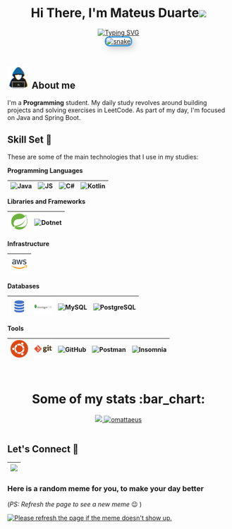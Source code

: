 <h1 align="center"><b>Hi There, I'm Mateus Duarte</b><img src="https://media.giphy.com/media/hvRJCLFzcasrR4ia7z/giphy.gif" width="35"></h1>
<div align="center">
  <a href="https://git.io/typing-svg"><img src="https://readme-typing-svg.demolab.com?font=Fira+Code&pause=1000&center=true&vCenter=true&random=false&width=435&lines=Magic.+Do+not+touch." alt="Typing SVG" /></a>
</div>


<!--- snake -->
<div align="center">
  <a href="https://1999azzar.github.io/1999AZZAR/">
    <img src="/resources/grid-snake.svg" alt="snake" style="border: 3px solid #3498db; border-radius: 10px; box-shadow: 5px 5px 15px rgba(0, 0, 0, 0.2);">
  </a>
</div>
<br>

## <picture><img src = "https://github.com/0xAbdulKhalid/0xAbdulKhalid/raw/main/assets/mdImages/about_me.gif" width = 50px></picture> **About me**

I'm a **Programming** student. My daily study revolves around building projects and solving exercises in LeetCode. As part of my day, I'm focused on Java and Spring Boot.

## Skill Set :muscle:

These are some of the main technologies that I use in my studies:

**Programming Languages**

<img title="Java" alt="Java" width="40px" src="https://cdn.jsdelivr.net/gh/devicons/devicon@latest/icons/java/java-original-wordmark.svg" />|<img alt="JS" title="JavaScript" width="40px" src="https://cdn.jsdelivr.net/gh/devicons/devicon@latest/icons/javascript/javascript-original.svg">|<img title="C#" alt="C#" width="40px" src="https://cdn.jsdelivr.net/gh/devicons/devicon@latest/icons/csharp/csharp-original.svg">|<img title="Kotlin" alt="Kotlin" width="40px" src="https://cdn.jsdelivr.net/gh/devicons/devicon@latest/icons/kotlin/kotlin-original.svg">
|--|--|--|--|

**Libraries and Frameworks**

<img title="SpringBoot" alt="SpringBoot" width="40px" src="https://raw.githubusercontent.com/github/explore/master/topics/spring/spring.png">|<img title="Dotnet" alt="Dotnet" width="40px" src="https://cdn.jsdelivr.net/gh/devicons/devicon@latest/icons/dotnetcore/dotnetcore-original.svg">
|--|--|

**Infrastructure**

<img title="AWS" alt="AWS" width="40px" src="https://raw.githubusercontent.com/github/explore/main/topics/aws/aws.png">|
|--|

**Databases**

<img title="SQL" alt="SQL" width="40px" src="https://raw.githubusercontent.com/github/explore/master/topics/sql/sql.png">|<img title="MongoDB" alt="MongoDB" width="40px" src="https://raw.githubusercontent.com/github/explore/master/topics/mongodb/mongodb.png">|<img title="MySQL" alt="MySQL" width="40px" src="https://cdn.jsdelivr.net/gh/devicons/devicon@latest/icons/mysql/mysql-original-wordmark.svg">|<img title="PostgreSQL" alt="PostgreSQL" width="40px" src="https://cdn.jsdelivr.net/gh/devicons/devicon@latest/icons/postgresql/postgresql-original-wordmark.svg">
|--|--|--|--|

**Tools**

<img title="Ubuntu" alt="Ubuntu" width="40px" src="https://raw.githubusercontent.com/github/explore/master/topics/ubuntu/ubuntu.png">|<img title="git" alt="git" width="40px" src="https://raw.githubusercontent.com/github/explore/master/topics/git/git.png">|<img title="GitHub" alt="GitHub" width="40px" src="https://cdn.jsdelivr.net/gh/devicons/devicon@latest/icons/github/github-original-wordmark.svg">|<img title="Postman" alt="Postman" width="40px" src="https://cdn.jsdelivr.net/gh/devicons/devicon@latest/icons/postman/postman-original.svg">|<img title="Insomnia" alt="Insomnia" width="40px" src="https://cdn.jsdelivr.net/gh/devicons/devicon@latest/icons/insomnia/insomnia-original.svg">
|--|--|--|--|--|
<br>

<h1 align="center"> Some of my stats :bar_chart: </h1>
<div align="center">
  <a href="https://github.com/omattaeus/">
      <img src="https://github-readme-stats.vercel.app/api?username=omattaeus&include_all_commits=true&count_private=true&show_icons=true&line_height=20&title_color=7A7ADB&icon_color=2234AE&text_color=D3D3D3&bg_color=0,000000,130F40" width="450"/>
  <img src="https://github-readme-stats.vercel.app/api/top-langs?username=omattaeus&show_icons=true&locale=en&layout=compact&line_height=20&title_color=7A7ADB&icon_color=2234AE&text_color=D3D3D3&bg_color=0,000000,130F40" width="375"  alt="omattaeus"/>
</a>
</div>


<br>

## Let's Connect :handshake:

<a href="https://www.linkedin.com/in/mateusgd/"><img src="https://cdn2.iconfinder.com/data/icons/social-media-2285/512/1_Linkedin_unofficial_colored_svg-128.png" width="40"></a>|
|--

### Here is a random meme for you, to make your day better
(*PS: Refresh the page to see a new meme* :wink: )

<a href="https://github.com/techytushar/random-memer"><img src='
random-memer-production-ab10.up.railway.app/' title="Meme" alt="Please refresh the page if the meme doesn't show up." height="400"></a>
